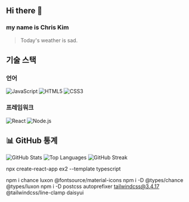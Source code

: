 ## Hi there 👋
### my name is Chris Kim

> Today's weather is sad.



## 기술 스택

### 언어

![JavaScript](https://img.shields.io/badge/-JavaScript-F7DF1E?style=flat-square&logo=javascript&logoColor=black)
![HTML5](https://img.shields.io/badge/html5-%23E34F26.svg?style=for-the-badge&logo=html5&logoColor=white)
![CSS3](https://img.shields.io/badge/css3-%231572B6.svg?style=for-the-badge&logo=css3&logoColor=white)

### 프레임워크

![React](https://img.shields.io/badge/-React-61DAFB?style=flat-square&logo=react&logoColor=black)
![Node.js](https://img.shields.io/badge/-Node.js-339933?style=flat-square&logo=node.js&logoColor=white)

## 📊 GitHub 통계

![GitHub Stats](https://github-readme-stats.vercel.app/api?username=dhyunii96&show_icons=true&theme=radical)
![Top Languages](https://github-readme-stats.vercel.app/api/top-langs/?username=dhyunii96&layout=compact&theme=radical)
![GitHub Streak](https://github-readme-streak-stats.herokuapp.com/?user=dhyunii96&theme=radical)


npx create-react-app ex2 --template typescript

npm i chance luxon @fontsource/material-icons
npm i -D @types/chance @types/luxon
npm i -D postcss autoprefixer tailwindcss@3.4.17  @tailwindcss/line-clamp daisyui